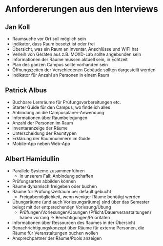 # Anfordererungen aus den Interviews

## Jan Koll

- Raumsuche vor Ort soll möglich sein
- Indikator, dass Raum besetzt ist oder frei
- Übersicht, was ein Raum an Inventar, Anschlüsse und WIFI hat
- Verleih von Geräten aus z.B. MOXD-Lab sollte angebunden sein
- Informationen der Räume müssen aktuell sein, in Echtzeit
- Plan des ganzen Campus sollte vorhanden sein
- Öffnungszeiten der Verschiedenen Gebäude sollten dargestellt werden
- Indikator für Anzahl an Personen in einem Raum

## Patrick Albus

- Buchbare Lernräume für Prüfungsvorbereitungen etc.
- Starter Guide für den Campus, wo finde ich alles
- Anbindung an die Campusplaner-Anwendung
- Informationen über Raumbelegungen
- Anzahl der Personen im Raum
- Inventaranzeige der Räume
- Unterscheidung der Raumtypen
- Erklärung der Raumnummern im Guide
- Mobile-App neben Web-App

## Albert Hamidullin

- Parallele Systeme zusammenführen
    - In unserem Fall: Anbindung schaffen
- Prüfungsarten abbilden können
- Räume dynamisch freigeben oder buchen
- Räume für Prüfungszeitraum per default gebucht
    - Freigabemöglichkeit, wenn weniger Räume benötigt werden
- Übungsräume (und auch Vorlesungsräume) sind über das Semester belegt mit der entpsrechenden Vorlesung/Übung
    - Prüfungen/Vorlesungen/Übungen (Pflicht/Dauerveranstaltungen) haben vorrang -> Berechtigungen/Prioritäten
- Informationen über Ressourcen des Raumes in der Übersicht
- Benachrichtigungskonzept über Räume für externe Personen, die Räume für Veranstaltungen buchen wollen
- Ansprechpartner der Räume/Pools anzeigen